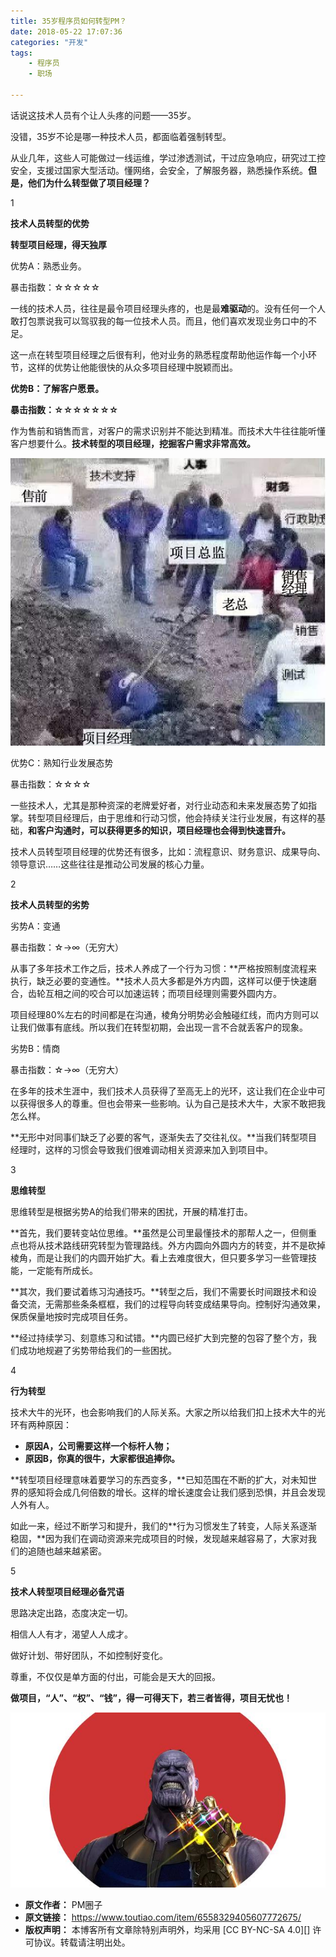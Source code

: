 ```yaml
---
title: 35岁程序员如何转型PM？
date: 2018-05-22 17:07:36
categories: "开发"
tags:
	- 程序员
	- 职场

---
```


话说这技术人员有个让人头疼的问题——35岁。

没错，35岁不论是哪一种技术人员，都面临着强制转型。

从业几年，这些人可能做过一线运维，学过渗透测试，干过应急响应，研究过工控安全，支援过国家大型活动。懂网络，会安全，了解服务器，熟悉操作系统。**但是，他们为什么转型做了项目经理？**

1

**技术人员转型的优势**

**转型项目经理，得天独厚**

优势A：熟悉业务。

暴击指数：☆☆☆☆☆

一线的技术人员，往往是最令项目经理头疼的，也是最**难驱动**的。没有任何一个人敢打包票说我可以驾驭我的每一位技术人员。而且，他们喜欢发现业务口中的不足。

这一点在转型项目经理之后很有利，他对业务的熟悉程度帮助他运作每一个小环节，这样的优势让他能很快的从众多项目经理中脱颖而出。

**优势B：了解客户愿景。**

**暴击指数：☆☆☆☆☆☆☆**

作为售前和销售而言，对客户的需求识别并不能达到精准。而技术大牛往往能听懂客户想要什么。**技术转型的项目经理，挖掘客户需求非常高效。**

![35岁程序员如何转型PM？][35_PM]

优势C：熟知行业发展态势

暴击指数：☆☆☆☆

一些技术人，尤其是那种资深的老牌爱好者，对行业动态和未来发展态势了如指掌。转型项目经理后，由于思维和行动习惯，他会持续关注行业发展，有这样的基础，**和客户沟通时，可以获得更多的知识，项目经理也会得到快速晋升。**

技术人员转型项目经理的优势还有很多，比如：流程意识、财务意识、成果导向、领导意识……这些往往是推动公司发展的核心力量。

2

**技术人员转型的劣势**

劣势A：变通

暴击指数：☆→∞（无穷大）

从事了多年技术工作之后，技术人养成了一个行为习惯：**严格按照制度流程来执行，缺乏必要的变通性。**技术人员大多都是外方内圆，这样可以便于快速磨合，齿轮互相之间的咬合可以加速运转；而项目经理则需要外圆内方。

项目经理80%左右的时间都是在沟通，棱角分明势必会触碰红线，而内方则可以让我们做事有底线。所以我们在转型初期，会出现一言不合就丢客户的现象。

劣势B：情商

暴击指数：☆→∞（无穷大）

在多年的技术生涯中，我们技术人员获得了至高无上的光环，这让我们在企业中可以获得很多人的尊重。但也会带来一些影响。认为自己是技术大牛，大家不敢把我怎么样。

**无形中对同事们缺乏了必要的客气，逐渐失去了交往礼仪。**当我们转型项目经理时，这样的习惯会导致我们很难调动相关资源来加入到项目中。

3

**思维转型**

思维转型是根据劣势A的给我们带来的困扰，开展的精准打击。

**首先，我们要转变站位思维。**虽然是公司里最懂技术的那帮人之一，但侧重点也将从技术路线研究转型为管理路线。外方内圆向外圆内方的转变，并不是砍掉棱角，而是让我们的内圆开始扩大。看上去难度很大，但只要多学习一些管理技能，一定能有所成长。

**其次，我们要试着练习沟通技巧。**转型之后，我们不需要长时间跟技术和设备交流，无需那些条条框框，我们的过程导向转变成结果导向。控制好沟通效果，保质保量地按时完成项目任务。

**经过持续学习、刻意练习和试错。**内圆已经扩大到完整的包容了整个方，我们成功地规避了劣势带给我们的一些困扰。

4

**行为转型**

技术大牛的光环，也会影响我们的人际关系。大家之所以给我们扣上技术大牛的光环有两种原因：

 *  **原因A，公司需要这样一个标杆人物；**
 *  **原因B，你真的很牛，大家都很追捧你。**

**转型项目经理意味着要学习的东西变多，**已知范围在不断的扩大，对未知世界的感知将会成几何倍数的增长。这样的增长速度会让我们感到恐惧，并且会发现人外有人。

如此一来，经过不断学习和提升，我们的**行为习惯发生了转变，人际关系逐渐稳固，**因为我们在调动资源来完成项目的时候，发现越来越容易了，大家对我们的追随也越来越紧密。

5

**技术人转型项目经理必备咒语**

思路决定出路，态度决定一切。

相信人人有才，渴望人人成才。

做好计划、带好团队，不如控制好变化。

尊重，不仅仅是单方面的付出，可能会是天大的回报。

**做项目，“人”、“权”、“钱”，得一可得天下，若三者皆得，项目无忧也！**

![35岁程序员如何转型PM？][35_PM 1]


[35_PM]: static/resources/crawler/QMVQ-ZMRQ-MVVI.jpg
[35_PM 1]: static/resources/crawler/EAFM-NQIY-Q3YZ.jpg
 *  **原文作者：** PM圈子
 *  **原文链接：** https://www.toutiao.com/item/6558329405607772675/
 *  **版权声明：** 本博客所有文章除特别声明外，均采用 [CC BY-NC-SA 4.0][] 许可协议。转载请注明出处。
